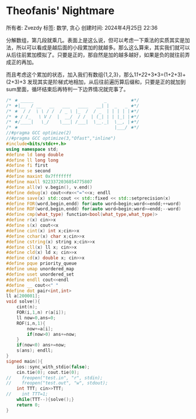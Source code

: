 # Theofanis' Nightmare

所有者: Zvezdy
标签: 数学, 贪心
创建时间: 2024年4月25日 22:36

分解数组，第几段就乘几。表面上是这么说，但可以考虑一下乘法的实质其实是加法，所以可以看成是越后面的小段累加的就越多。那么这么算来，其实我们就可以从后往前累加模拟了。只要是正的，那自然是加的越多越好，如果是负的就往前弄成正的再加。

而且考虑这个累加的状态，加入我们有数组{1,2,3}，那么1*1+2*2+3*3=(1+2+3)+(2+3)+3 发现其实是阶梯式地相加，从后往前遍历算后缀和，只要是正的就加到sum里面，循环结束后再特判一下边界情况就完事了。

```cpp
/* ★ _____                           _         ★*/
/* ★|__  / __   __   ___   ____   __| |  _   _ ★*/
/* ★  / /  \ \ / /  / _ \ |_  /  / _  | | | | |★*/
/* ★ / /_   \ V /  |  __/  / /  | (_| | | |_| |★*/
/* ★/____|   \_/    \___| /___|  \__._|  \__, |★*/
/* ★                                     |___/ ★*/
//#pragma GCC optimize(2)
//#pragma GCC optimize(3,"Ofast","inline")
#include<bits/stdc++.h>
using namespace std;
#define ld long double
#define ll long long
#define fi first
#define se second
#define maxint 0x7fffffff
#define maxll 9223372036854775807
#define all(v) v.begin(), v.end()
#define debug(x) cout<<#x<<"="<<x; endll
#define save(x) std::cout << std::fixed << std::setprecision(x)
#define FOR(word,begin,endd) for(auto word=begin;word<=endd;++word)
#define ROF(word,begin,endd) for(auto word=begin;word>=endd;--word)
#define cmp(what_type) function<bool(what_type,what_type)>
#define r(x) cin>>x
#define s(x) cout<<x
#define cint(x) int x;cin>>x
#define cchar(x) char x;cin>>x
#define cstring(x) string x;cin>>x
#define cll(x) ll x; cin>>x
#define cld(x) ld x; cin>>x
#define cd(x) double x; cin>>x
#define pque priority_queue
#define umap unordered_map
#define uset unordered_set
#define endll cout<<endl
#define __ cout<<" "
#define dot pair<int,int>
ll a[200001];
void solve(){
    cint(n);
    FOR(i,1,n) r(a[i]);
    ll now=0,ans=0;
    ROF(i,n,1){
        now+=a[i];
        if(now>0) ans+=now;
    }
    if(now<0) ans+=now;
    s(ans); endll;
}
signed main(){
    ios::sync_with_stdio(false);
    cin.tie(0); cout.tie(0);
//    freopen("test.in", "r", stdin);
//    freopen("test.out", "w", stdout);
    int TTT; cin>>TTT;
//    int TTT=1;
    while(TTT--){solve();}
    return 0;
}

```